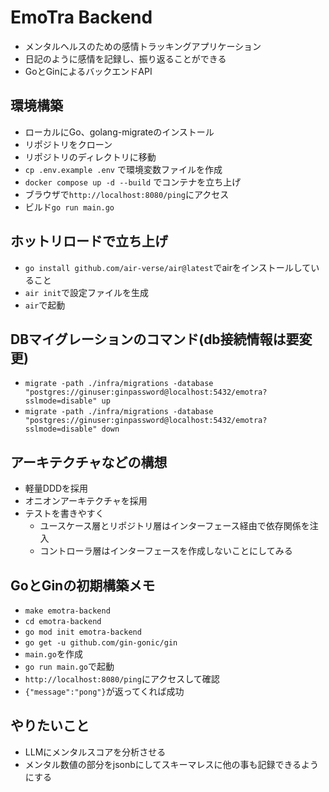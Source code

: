 # EmoTra Backend
- メンタルヘルスのための感情トラッキングアプリケーション
- 日記のように感情を記録し、振り返ることができる
- GoとGinによるバックエンドAPI

## 環境構築
- ローカルにGo、golang-migrateのインストール
- リポジトリをクローン
- リポジトリのディレクトリに移動
- `cp .env.example .env` で環境変数ファイルを作成
- `docker compose up -d --build` でコンテナを立ち上げ
- ブラウザで`http://localhost:8080/ping`にアクセス
- ビルド`go run main.go`

## ホットリロードで立ち上げ
- `go install github.com/air-verse/air@latest`でairをインストールしていること
- `air init`で設定ファイルを生成
- `air`で起動

## DBマイグレーションのコマンド(db接続情報は要変更)
- `migrate -path ./infra/migrations -database "postgres://ginuser:ginpassword@localhost:5432/emotra?sslmode=disable" up`
- `migrate -path ./infra/migrations -database "postgres://ginuser:ginpassword@localhost:5432/emotra?sslmode=disable" down`

## アーキテクチャなどの構想
- 軽量DDDを採用
- オニオンアーキテクチャを採用
- テストを書きやすく
  - ユースケース層とリポジトリ層はインターフェース経由で依存関係を注入
  - コントローラ層はインターフェースを作成しないことにしてみる


## GoとGinの初期構築メモ
- `make emotra-backend`
- `cd emotra-backend`
- `go mod init emotra-backend`
- `go get -u github.com/gin-gonic/gin`
- `main.go`を作成
- `go run main.go`で起動
- `http://localhost:8080/ping`にアクセスして確認
- `{"message":"pong"}`が返ってくれば成功

## やりたいこと
- LLMにメンタルスコアを分析させる
- メンタル数値の部分をjsonbにしてスキーマレスに他の事も記録できるようにする
